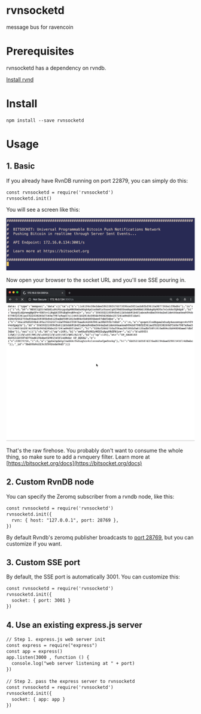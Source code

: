 # rvnsocketd

message bus for ravencoin

# Prerequisites

rvnsocketd has a dependency on rvndb.

[Install rvnd](https://docs.bitdb.network/docs/install)

# Install

```
npm install --save rvnsocketd
```

# Usage

## 1. Basic

If you already have RvnDB running on port 22879, you can simply do this:

```
const rvnsocketd = require('rvnsocketd')
rvnsocketd.init()
```

You will see a screen like this:

![init](img/rvnsocket_init.png)

Now open your browser to the socket URL and you'll see SSE pouring in.

![browser](img/raw.gif)

That's the raw firehose. You probably don't want to consume the whole thing, so make sure to add a rvnquery filter. Learn more at [https://bitsocket.org/docs](https://bitsocket.org/docs)

## 2. Custom RvnDB node

You can specify the Zeromq subscriber from a rvndb node, like this:

```
const rvnsocketd = require('rvnsocketd')
rvnsocketd.init({
  rvn: { host: "127.0.0.1", port: 28769 },
})
```

By default Rvndb's zeromq publisher broadcasts to [port 28769](https://github.com/21centurymotorcompany/bitd/blob/master/config.js#L44), but you can customize if you want.


## 3. Custom SSE port

By default, the SSE port is automatically 3001. You can customize this:

```
const rvnsocketd = require('rvnsocketd')
rvnsocketd.init({
  socket: { port: 3001 }
})
```

## 4. Use an existing express.js server

```
// Step 1. express.js web server init
const express = require("express")
const app = express()
app.listen(3000 , function () {
  console.log("web server listening at " + port)
})

// Step 2. pass the express server to rvnsocketd
const rvnsocketd = require('rvnsocketd')
rvnsocketd.init({
  socket: { app: app }
})
```
